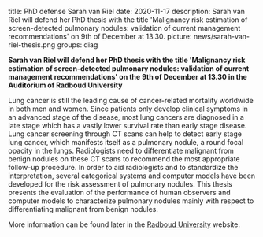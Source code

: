title: PhD defense Sarah van Riel
date: 2020-11-17
description: Sarah van Riel will defend her PhD thesis with the title 'Malignancy risk estimation of screen-detected pulmonary nodules: validation of current management recommendations' on 9th of December at 13.30.
picture: news/sarah-van-riel-thesis.png
groups: diag

**Sarah van Riel will defend her PhD thesis with the title 'Malignancy risk estimation of screen-detected pulmonary nodules: validation of current management recommendations' on the 9th of December at 13.30 in the Auditorium of Radboud University**

Lung cancer is still the leading cause of cancer-related mortality worldwide in both men and women. Since patients only develop clinical symptoms in an advanced stage of the disease, most lung cancers are diagnosed in a late stage which has a vastly lower survival rate than early stage disease. Lung cancer screening through CT scans can help to detect early stage lung cancer, which manifests itself as a pulmonary nodule, a round focal opacity in the lungs. Radiologists need to differentiate malignant from benign nodules on these CT scans to recommend the most appropriate follow-up procedure. In order to aid radiologists and to standardize the interpretation, several categorical systems and computer models have been developed for the risk assessment of pulmonary nodules. This thesis presents the evaluation of the performance of human observers and computer models to characterize pulmonary nodules mainly with respect to differentiating malignant from benign nodules. ​

More information can be found later in the [Radboud University](https://www.ru.nl/nieuws-agenda/agenda/promoties/) website.
